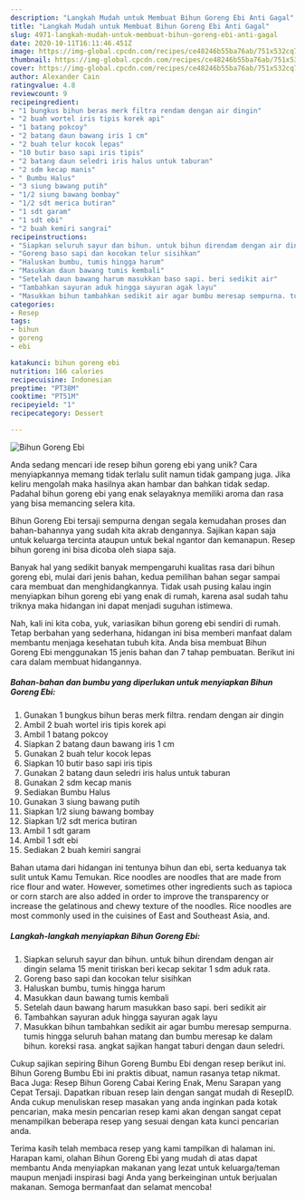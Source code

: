 ```yaml
---
description: "Langkah Mudah untuk Membuat Bihun Goreng Ebi Anti Gagal"
title: "Langkah Mudah untuk Membuat Bihun Goreng Ebi Anti Gagal"
slug: 4971-langkah-mudah-untuk-membuat-bihun-goreng-ebi-anti-gagal
date: 2020-10-11T16:11:46.451Z
image: https://img-global.cpcdn.com/recipes/ce48246b55ba76ab/751x532cq70/bihun-goreng-ebi-foto-resep-utama.jpg
thumbnail: https://img-global.cpcdn.com/recipes/ce48246b55ba76ab/751x532cq70/bihun-goreng-ebi-foto-resep-utama.jpg
cover: https://img-global.cpcdn.com/recipes/ce48246b55ba76ab/751x532cq70/bihun-goreng-ebi-foto-resep-utama.jpg
author: Alexander Cain
ratingvalue: 4.8
reviewcount: 9
recipeingredient:
- "1 bungkus bihun beras merk filtra rendam dengan air dingin"
- "2 buah wortel iris tipis korek api"
- "1 batang pokcoy"
- "2 batang daun bawang iris 1 cm"
- "2 buah telur kocok lepas"
- "10 butir baso sapi iris tipis"
- "2 batang daun seledri iris halus untuk taburan"
- "2 sdm kecap manis"
- " Bumbu Halus"
- "3 siung bawang putih"
- "1/2 siung bawang bombay"
- "1/2 sdt merica butiran"
- "1 sdt garam"
- "1 sdt ebi"
- "2 buah kemiri sangrai"
recipeinstructions:
- "Siapkan seluruh sayur dan bihun. untuk bihun direndam dengan air dingin selama 15 menit tiriskan beri kecap sekitar 1 sdm aduk rata."
- "Goreng baso sapi dan kocokan telur sisihkan"
- "Haluskan bumbu, tumis hingga harum"
- "Masukkan daun bawang tumis kembali"
- "Setelah daun bawang harum masukkan baso sapi. beri sedikit air"
- "Tambahkan sayuran aduk hingga sayuran agak layu"
- "Masukkan bihun tambahkan sedikit air agar bumbu meresap sempurna. tumis hingga seluruh bahan matang dan bumbu meresap ke dalam bihun. koreksi rasa. angkat sajikan hangat taburi dengan daun seledri."
categories:
- Resep
tags:
- bihun
- goreng
- ebi

katakunci: bihun goreng ebi 
nutrition: 166 calories
recipecuisine: Indonesian
preptime: "PT38M"
cooktime: "PT51M"
recipeyield: "1"
recipecategory: Dessert

---
```



![Bihun Goreng Ebi](https://img-global.cpcdn.com/recipes/ce48246b55ba76ab/751x532cq70/bihun-goreng-ebi-foto-resep-utama.jpg)

Anda sedang mencari ide resep bihun goreng ebi yang unik? Cara menyiapkannya memang tidak terlalu sulit namun tidak gampang juga. Jika keliru mengolah maka hasilnya akan hambar dan bahkan tidak sedap. Padahal bihun goreng ebi yang enak selayaknya memiliki aroma dan rasa yang bisa memancing selera kita.

Bihun Goreng Ebi tersaji sempurna dengan segala kemudahan proses dan bahan-bahannya yang sudah kita akrab dengannya. Sajikan kapan saja untuk keluarga tercinta ataupun untuk bekal ngantor dan kemanapun. Resep bihun goreng ini bisa dicoba oleh siapa saja.

Banyak hal yang sedikit banyak mempengaruhi kualitas rasa dari bihun goreng ebi, mulai dari jenis bahan, kedua pemilihan bahan segar sampai cara membuat dan menghidangkannya. Tidak usah pusing kalau ingin menyiapkan bihun goreng ebi yang enak di rumah, karena asal sudah tahu triknya maka hidangan ini dapat menjadi suguhan istimewa.


Nah, kali ini kita coba, yuk, variasikan bihun goreng ebi sendiri di rumah. Tetap berbahan yang sederhana, hidangan ini bisa memberi manfaat dalam membantu menjaga kesehatan tubuh kita. Anda bisa membuat Bihun Goreng Ebi menggunakan 15 jenis bahan dan 7 tahap pembuatan. Berikut ini cara dalam membuat hidangannya.

<!--inarticleads1-->

##### Bahan-bahan dan bumbu yang diperlukan untuk menyiapkan Bihun Goreng Ebi:

1. Gunakan 1 bungkus bihun beras merk filtra. rendam dengan air dingin
1. Ambil 2 buah wortel iris tipis korek api
1. Ambil 1 batang pokcoy
1. Siapkan 2 batang daun bawang iris 1 cm
1. Gunakan 2 buah telur kocok lepas
1. Siapkan 10 butir baso sapi iris tipis
1. Gunakan 2 batang daun seledri iris halus untuk taburan
1. Gunakan 2 sdm kecap manis
1. Sediakan  Bumbu Halus
1. Gunakan 3 siung bawang putih
1. Siapkan 1/2 siung bawang bombay
1. Siapkan 1/2 sdt merica butiran
1. Ambil 1 sdt garam
1. Ambil 1 sdt ebi
1. Sediakan 2 buah kemiri sangrai


Bahan utama dari hidangan ini tentunya bihun dan ebi, serta keduanya tak sulit untuk Kamu Temukan. Rice noodles are noodles that are made from rice flour and water. However, sometimes other ingredients such as tapioca or corn starch are also added in order to improve the transparency or increase the gelatinous and chewy texture of the noodles. Rice noodles are most commonly used in the cuisines of East and Southeast Asia, and. 

<!--inarticleads2-->

##### Langkah-langkah menyiapkan Bihun Goreng Ebi:

1. Siapkan seluruh sayur dan bihun. untuk bihun direndam dengan air dingin selama 15 menit tiriskan beri kecap sekitar 1 sdm aduk rata.
1. Goreng baso sapi dan kocokan telur sisihkan
1. Haluskan bumbu, tumis hingga harum
1. Masukkan daun bawang tumis kembali
1. Setelah daun bawang harum masukkan baso sapi. beri sedikit air
1. Tambahkan sayuran aduk hingga sayuran agak layu
1. Masukkan bihun tambahkan sedikit air agar bumbu meresap sempurna. tumis hingga seluruh bahan matang dan bumbu meresap ke dalam bihun. koreksi rasa. angkat sajikan hangat taburi dengan daun seledri.


Cukup sajikan sepiring Bihun Goreng Bumbu Ebi dengan resep berikut ini. Bihun Goreng Bumbu Ebi ini praktis dibuat, namun rasanya tetap nikmat. Baca Juga: Resep Bihun Goreng Cabai Kering Enak, Menu Sarapan yang Cepat Tersaji. Dapatkan ribuan resep lain dengan sangat mudah di ResepID. Anda cukup menuliskan resep masakan yang anda inginkan pada kotak pencarian, maka mesin pencarian resep kami akan dengan sangat cepat menampilkan beberapa resep yang sesuai dengan kata kunci pencarian anda. 

Terima kasih telah membaca resep yang kami tampilkan di halaman ini. Harapan kami, olahan Bihun Goreng Ebi yang mudah di atas dapat membantu Anda menyiapkan makanan yang lezat untuk keluarga/teman maupun menjadi inspirasi bagi Anda yang berkeinginan untuk berjualan makanan. Semoga bermanfaat dan selamat mencoba!
